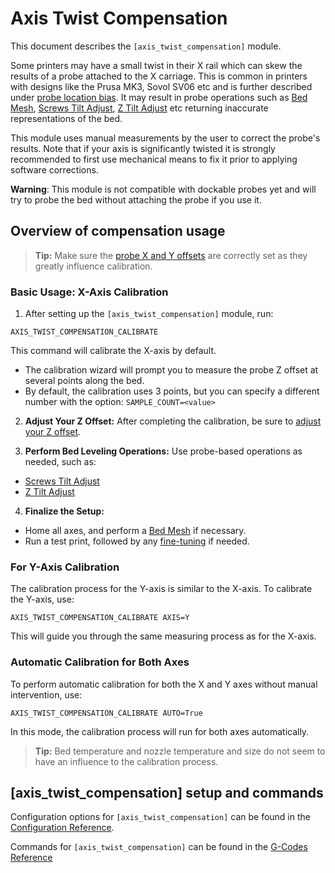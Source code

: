 # Axis Twist Compensation

This document describes the `[axis_twist_compensation]` module.

Some printers may have a small twist in their X rail which can skew the results
of a probe attached to the X carriage.
This is common in printers with designs like the Prusa MK3, Sovol SV06 etc and is
further described under [probe location
bias](Probe_Calibrate.md#location-bias-check). It may result in
probe operations such as [Bed Mesh](Bed_Mesh.md),
[Screws Tilt Adjust](G-Codes.md#screws_tilt_adjust),
[Z Tilt Adjust](G-Codes.md#z_tilt_adjust) etc returning inaccurate
representations of the bed.

This module uses manual measurements by the user to correct the probe's results.
Note that if your axis is significantly twisted it is strongly recommended to
first use mechanical means to fix it prior to applying software corrections.

**Warning**: This module is not compatible with dockable probes yet and will
try to probe the bed without attaching the probe if you use it.

## Overview of compensation usage

> **Tip:** Make sure the [probe X and Y offsets](Config_Reference.md#probe) are
> correctly set as they greatly influence calibration.

### Basic Usage: X-Axis Calibration
1. After setting up the `[axis_twist_compensation]` module, run:
```
AXIS_TWIST_COMPENSATION_CALIBRATE
```
This command will calibrate the X-axis by default.
  - The calibration wizard will prompt you to measure the probe Z offset at
    several points along the bed.
  - By default, the calibration uses 3 points, but you can specify a different
    number with the option:
``
SAMPLE_COUNT=<value>
``

2. **Adjust Your Z Offset:**
After completing the calibration, be sure to
[adjust your Z offset](Probe_Calibrate.md#calibrating-probe-z-offset).

3. **Perform Bed Leveling Operations:**
Use probe-based operations as needed, such as:
  - [Screws Tilt Adjust](G-Codes.md#screws_tilt_adjust)
  - [Z Tilt Adjust](G-Codes.md#z_tilt_adjust)

4. **Finalize the Setup:**
  - Home all axes, and perform a [Bed Mesh](Bed_Mesh.md) if necessary.
  - Run a test print, followed by any
    [fine-tuning](Axis_Twist_Compensation.md#fine-tuning)
    if needed.

### For Y-Axis Calibration
The calibration process for the Y-axis is similar to the X-axis. To calibrate
the Y-axis, use:
```
AXIS_TWIST_COMPENSATION_CALIBRATE AXIS=Y
```
This will guide you through the same measuring process as for the X-axis.

### Automatic Calibration for Both Axes
To perform automatic calibration for both the X and Y axes without manual
intervention, use:
```
AXIS_TWIST_COMPENSATION_CALIBRATE AUTO=True
```
In this mode, the calibration process will run for both axes automatically.


> **Tip:** Bed temperature and nozzle temperature and size do not seem to have
> an influence to the calibration process.

## [axis_twist_compensation] setup and commands

Configuration options for `[axis_twist_compensation]` can be found in the
[Configuration Reference](Config_Reference.md#axis_twist_compensation).

Commands for `[axis_twist_compensation]` can be found in the
[G-Codes Reference](G-Codes.md#axis_twist_compensation)
